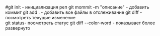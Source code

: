 #git init - инициализация реп
git mommit -m "описание" - добавить коммит 
git add . - добавить все файлы в отслеживание 
git diff - посмотреть текущие изменение  
git status- посмотреть статус 
git diff --color-word - показывает более развернуто 

